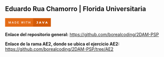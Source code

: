 ## Eduardo Rua Chamorro | Florida Universitaria
<a href="https://forthebadge.com/generator/"><img src="https://github.com/borealcoding/2DAM-AccesDades/blob/master/made-with-java.svg" width="150" alt="Make with Java"></a>

**Enlace del repositorio general:** https://github.com/borealcoding/2DAM-PSP

**Enlace de la rama AE2, donde se ubica el ejercicio AE2:** https://github.com/borealcoding/2DAM-PSP/tree/AE2
